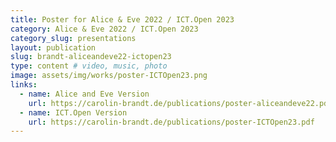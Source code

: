 ```yaml
---
title: Poster for Alice & Eve 2022 / ICT.Open 2023
category: Alice & Eve 2022 / ICT.Open 2023
category_slug: presentations
layout: publication
slug: brandt-aliceandeve22-ictopen23
type: content # video, music, photo
image: assets/img/works/poster-ICTOpen23.png
links:
  - name: Alice and Eve Version
    url: https://carolin-brandt.de/publications/poster-aliceandeve22.pdf
  - name: ICT.Open Version
    url: https://carolin-brandt.de/publications/poster-ICTOpen23.pdf
---
```

